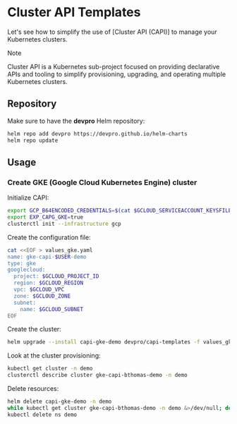 # Cluster API Templates

Let's see how to simplify the use of [Cluster API (CAPI)] to manage your Kubernetes clusters.

> [!NOTE]
> Cluster API is a Kubernetes sub-project focused on providing declarative APIs and tooling to simplify provisioning, upgrading, and operating multiple Kubernetes clusters.

## Repository

Make sure to have the **devpro** Helm repository:

```bash
helm repo add devpro https://devpro.github.io/helm-charts
helm repo update
```

## Usage

### Create GKE (Google Cloud Kubernetes Engine) cluster

Initialize CAPI:

```bash
export GCP_B64ENCODED_CREDENTIALS=$(cat $GCLOUD_SERVICEACCOUNT_KEYSFILE | base64 | tr -d '\n')
export EXP_CAPG_GKE=true
clusterctl init --infrastructure gcp
```

Create the configuration file:

```bash
cat <<EOF > values_gke.yaml
name: gke-capi-$USER-demo
type: gke
googlecloud:
  project: $GCLOUD_PROJECT_ID
  region: $GCLOUD_REGION
  vpc: $GCLOUD_VPC
  zone: $GCLOUD_ZONE
  subnet:
    name: $GCLOUD_SUBNET
EOF
```

Create the cluster:

```bash
helm upgrade --install capi-gke-demo devpro/capi-templates -f values_gke.yaml --namespace demo --create-namespace
```

Look at the cluster provisioning:

```bash
kubectl get cluster -n demo
clusterctl describe cluster gke-capi-bthomas-demo -n demo
```

Delete resources:

```bash
helm delete capi-gke-demo -n demo
while kubectl get cluster gke-capi-bthomas-demo -n demo &>/dev/null; do sleep 1; done
kubectl delete ns demo
```
